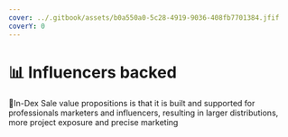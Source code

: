 ```yaml
---
cover: ../.gitbook/assets/b0a550a0-5c28-4919-9036-408fb7701384.jfif
coverY: 0
---
```


# 📊 Influencers backed

:clap:In-Dex Sale value propositions is that it is built and supported for professionals marketers and influencers, resulting in larger distributions, more project exposure and precise marketing
